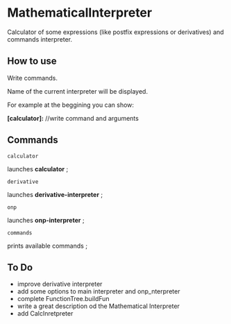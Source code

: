 # MathematicalInterpreter
Calculator of some expressions (like postfix expressions or derivatives) and commands interpreter.

## How to use
Write commands. 

Name of the current interpreter will be displayed.

For example at the beggining you can show:

**[calculator]:** //write command and arguments


## Commands
```
calculator
```
launches **calculator** ; 
```
derivative
```
launches **derivative-interpreter** ;
```
onp
```
launches **onp-interpreter** ;
```
commands
```
prints available commands ;

## To Do
- improve derivative interpreter
- add some options to main interpreter and onp_nterpreter
- complete FunctionTree.buildFun
- write a great description od the Mathematical Interpreter
- add CalcInretpreter
